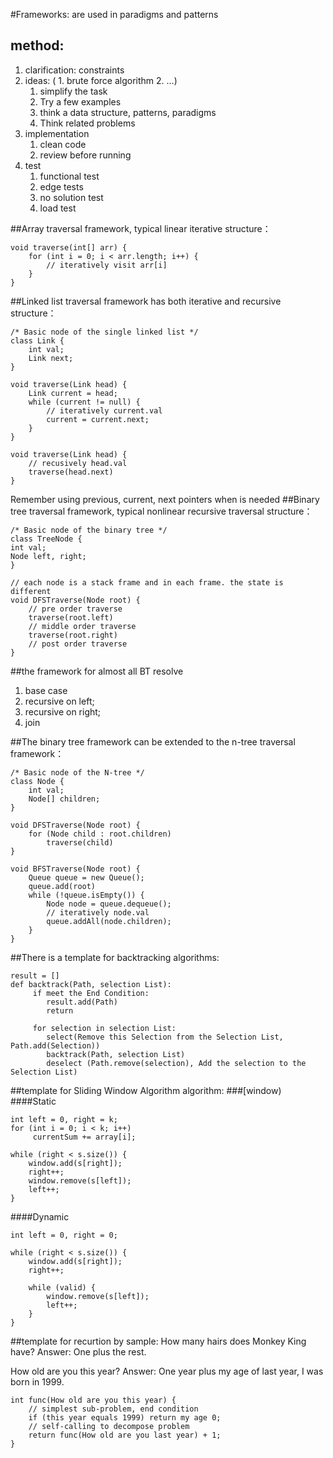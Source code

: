 #Frameworks: are used in paradigms and patterns
## method:
1. clarification: constraints
2. ideas: ( 1. brute force algorithm 2. ...)
     1. simplify the task
     2. Try a few examples
     3. think a data structure, patterns, paradigms
     4. Think related problems
3. implementation
    1. clean code
    2. review before running
4. test
    1. functional test
    2. edge tests
    3. no solution test
    3. load test
   

##Array traversal framework, typical linear iterative structure：
```
void traverse(int[] arr) {
    for (int i = 0; i < arr.length; i++) {
        // iteratively visit arr[i]
    }
}
```
##Linked list traversal framework has both iterative and recursive structure：
```
/* Basic node of the single linked list */
class Link {
    int val;
    Link next;
}

void traverse(Link head) {
    Link current = head;
    while (current != null) {
        // iteratively current.val
        current = current.next;
    }
}

void traverse(Link head) {
    // recusively head.val
    traverse(head.next)
}
```
Remember using previous, current, next pointers when is needed
##Binary tree traversal framework, typical nonlinear recursive traversal structure：
```
/* Basic node of the binary tree */
class TreeNode {
int val;
Node left, right;
}

// each node is a stack frame and in each frame. the state is different
void DFSTraverse(Node root) {
    // pre order traverse
    traverse(root.left)
    // middle order traverse
    traverse(root.right)
    // post order traverse
}
```

##the framework for almost all BT resolve
1. base case
2. recursive on left;
3. recursive on right;
4. join

##The binary tree framework can be extended to the n-tree traversal framework：
```
/* Basic node of the N-tree */
class Node {
    int val;
    Node[] children;
}

void DFSTraverse(Node root) {
    for (Node child : root.children)
        traverse(child)
}

void BFSTraverse(Node root) {
    Queue queue = new Queue();
    queue.add(root)
    while (!queue.isEmpty()) {
        Node node = queue.dequeue();
        // iteratively node.val
        queue.addAll(node.children);
    }
}
```

##There is a template for backtracking algorithms:
```
result = []
def backtrack(Path, selection List):
     if meet the End Condition:       
        result.add(Path)
        return

     for selection in selection List:
        select(Remove this Selection from the Selection List, Path.add(Selection))
        backtrack(Path, selection List)
        deselect (Path.remove(selection), Add the selection to the Selection List)
```


##template for Sliding Window Algorithm algorithm:
###[window)
####Static
```
int left = 0, right = k;
for (int i = 0; i < k; i++)
     currentSum += array[i];

while (right < s.size()) {
    window.add(s[right]);
    right++;
    window.remove(s[left]);
    left++;
}
```
####Dynamic
```
int left = 0, right = 0;

while (right < s.size()) {
    window.add(s[right]);
    right++;

    while (valid) {
        window.remove(s[left]);
        left++;
    }
}
```

##template for recurtion by sample:
How many hairs does Monkey King have? Answer: One plus the rest.

How old are you this year? Answer: One year plus my age of last year, I was born in 1999.
```
int func(How old are you this year) {
    // simplest sub-problem, end condition
    if (this year equals 1999) return my age 0;
    // self-calling to decompose problem
    return func(How old are you last year) + 1;   
}
```